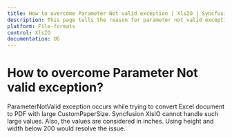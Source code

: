 ```yaml
---
title: How to overcome Parameter Not valid exception | XlsIO | Syncfusion
description: This page tells the reason for parameter not valid exception in Excel to PDF with Custom Papar Size in Syncfusion .NET Excel library (XlsIO).
platform: File-formats
control: XlsIO
documentation: UG
---
```


# How to overcome Parameter Not valid exception?

ParameterNotValid exception occurs while trying to convert Excel document to PDF with large CustomPaperSize. Syncfusion XlsIO cannot handle such large values. Also, the values are considered in inches. Using height and width below 200 would resolve the issue.
